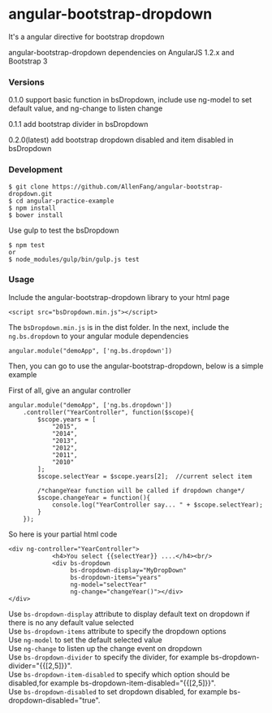 # angular-bootstrap-dropdown
It's a angular directive for bootstrap dropdown

angular-bootstrap-dropdown dependencies on AngularJS 1.2.x and Bootstrap 3  

### Versions
0.1.0 support basic function in bsDropdown, include use ng-model to set default value, and ng-change to listen change   

0.1.1 add bootstrap divider in bsDropdown 

0.2.0(latest) add bootstrap dropdown disabled and item disabled in bsDropdown 
 

### Development
```
$ git clone https://github.com/AllenFang/angular-bootstrap-dropdown.git
$ cd angular-practice-example
$ npm install
$ bower install
```
Use gulp to test the bsDropdown
```
$ npm test
or
$ node_modules/gulp/bin/gulp.js test
```


### Usage
Include the angular-bootstrap-dropdown library to your html page
```
<script src="bsDropdown.min.js"></script>
```
The ```bsDropdown.min.js``` is in the dist folder.
In the next, include the ```ng.bs.dropdown``` to your angular module dependencies  
```
angular.module("demoApp", ['ng.bs.dropdown'])
```
Then, you can go to use the angular-bootstrap-dropdown, below is a simple example  

First of all, give an angular controller
```
angular.module("demoApp", ['ng.bs.dropdown'])
	.controller("YearController", function($scope){
		$scope.years = [
			"2015",
			"2014",
			"2013",
			"2012",
			"2011",
			"2010"
		];
		$scope.selectYear = $scope.years[2];  //current select item
		
		/*changeYear function will be called if dropdown change*/
		$scope.changeYear = function(){
			console.log("YearController say... " + $scope.selectYear);
		}
	});
```

So here is your partial html code
```
<div ng-controller="YearController">
			<h4>You select {{selectYear}} ....</h4><br/>
			<div bs-dropdown 
			     bs-dropdown-display="MyDropDown" 
				 bs-dropdown-items="years" 
			     ng-model="selectYear" 
			     ng-change="changeYear()"></div>
</div>
```

Use ```bs-dropdown-display``` attribute to display default text on dropdown if there is no any default value selected  
Use ```bs-dropdown-items``` attribute to specify the dropdown options  
Use ```ng-model``` to set the default selected value   
Use ```ng-change``` to listen up the change event on dropdown  
Use ```bs-dropdown-divider``` to specify the divider, for example bs-dropdown-divider="{{[2,5]}}".   
Use ```bs-dropdown-item-disabled``` to specify which option should be disabled,for example bs-dropdown-item-disabled="{{[2,5]}}".   
Use ```bs-dropdown-disabled``` to set dropdown disabled, for example bs-dropdown-disabled="true".